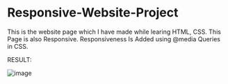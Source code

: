 # Responsive-Website-Project

This is the website page which I have made while learing HTML, CSS.
This Page is also Responsive.
Responsiveness Is Added using @media Queries in CSS.

RESULT:


![image](https://github.com/AMANISPEACE/Responsive-Website-Project/assets/97402085/a33bf118-2df8-4144-8144-d3471c86af5b)
